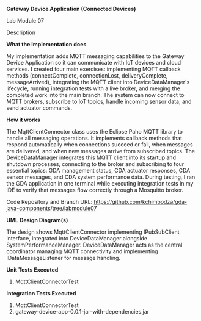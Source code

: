 **Gateway Device Application (Connected Devices)**

Lab Module 07

Description

**What the Implementation does**

My implementation adds MQTT messaging capabilities to the Gateway Device Application so it can communicate with IoT devices and cloud services. I created four main exercises: implementing MQTT callback methods (connectComplete, connectionLost, deliveryComplete, messageArrived), integrating the MQTT client into DeviceDataManager's lifecycle, running integration tests with a live broker, and merging the completed work into the main branch. The system can now connect to MQTT brokers, subscribe to IoT topics, handle incoming sensor data, and send actuator commands.

**How it works**

The MqttClientConnector class uses the Eclipse Paho MQTT library to handle all messaging operations. It implements callback methods that respond automatically when connections succeed or fail, when messages are delivered, and when new messages arrive from subscribed topics. The DeviceDataManager integrates this MQTT client into its startup and shutdown processes, connecting to the broker and subscribing to four essential topics: GDA management status, CDA actuator responses, CDA sensor messages, and CDA system performance data. During testing, I ran the GDA application in one terminal while executing integration tests in my IDE to verify that messages flow correctly through a Mosquitto broker.

Code Repository and Branch URL: 
https://github.com/kchimbodza/gda-java-components/tree/labmodule07

**UML Design Diagram(s)**

The design shows MqttClientConnector implementing IPubSubClient interface, integrated into DeviceDataManager alongside SystemPerformanceManager. DeviceDataManager acts as the central coordinator managing MQTT connectivity and implementing IDataMessageListener for message handling.

**Unit Tests Executed**

1. MqttClientConnectorTest


**Integration Tests Executed**

1. MqttClientConnectorTest
2. gateway-device-app-0.0.1-jar-with-dependencies.jar
 

